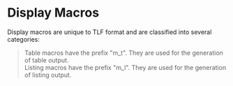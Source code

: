 # Display Macros
Display macros are unique to TLF format and are classified into several categories:<br>
> Table macros have the prefix "m_t". They are used for the generation of table output.<br>
> Listing macros have the prefix "m_l". They are used for the generation of listing output.<br>




 
